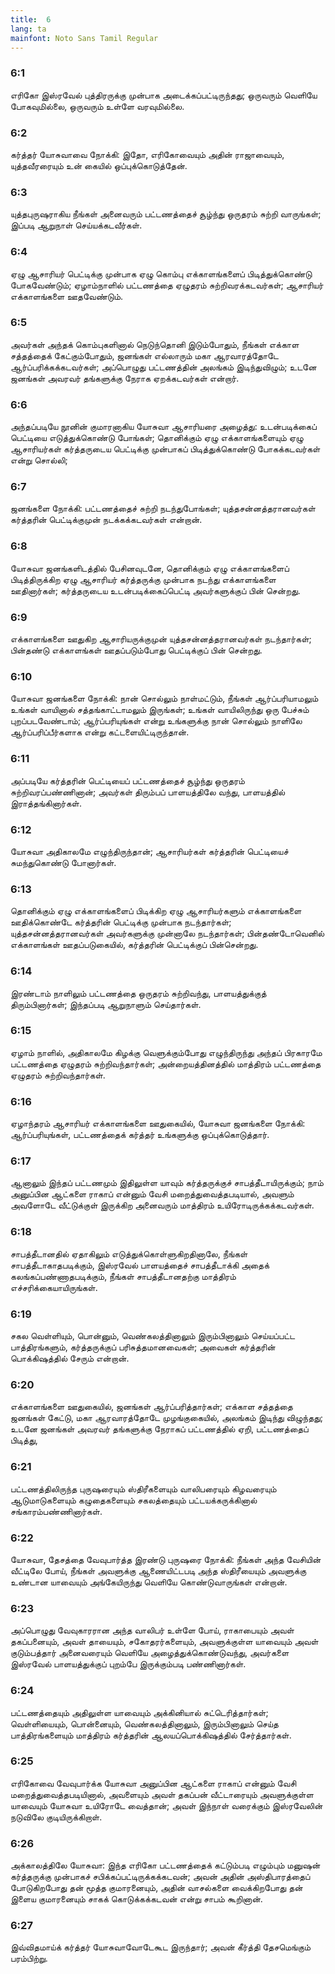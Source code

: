 ```yaml
---
title:  6
lang: ta
mainfont: Noto Sans Tamil Regular
---
```


###  6:1

எரிகோ இஸ்ரவேல் புத்திரருக்கு முன்பாக அடைக்கப்பட்டிருந்தது; ஒருவரும் வெளியே போகவுமில்லை, ஒருவரும் உள்ளே வரவுமில்லை.

###  6:2

கர்த்தர் யோசுவாவை நோக்கி: இதோ, எரிகோவையும் அதின் ராஜாவையும், யுத்தவீரரையும் உன் கையில் ஒப்புக்கொடுத்தேன்.

###  6:3

யுத்தபுருஷராகிய நீங்கள் அனைவரும் பட்டணத்தைச் சூழ்ந்து ஒருதரம் சுற்றி வாருங்கள்; இப்படி ஆறுநாள் செய்யக்கடவீர்கள்.

###  6:4

ஏழு ஆசாரியர் பெட்டிக்கு முன்பாக ஏழு கொம்பு எக்காளங்களைப் பிடித்துக்கொண்டு போகவேண்டும்; ஏழாம்நாளில் பட்டணத்தை ஏழுதரம் சுற்றிவரக்கடவர்கள்; ஆசாரியர் எக்காளங்களை ஊதவேண்டும்.

###  6:5

அவர்கள் அந்தக் கொம்புகளினால் நெடுந்தொனி இடும்போதும், நீங்கள் எக்காள சத்தத்தைக் கேட்கும்போதும், ஜனங்கள் எல்லாரும் மகா ஆரவாரத்தோடே ஆர்ப்பரிக்கக்கடவர்கள்; அப்பொழுது பட்டணத்தின் அலங்கம் இடிந்துவிழும்; உடனே ஜனங்கள் அவரவர் தங்களுக்கு நேராக ஏறக்கடவர்கள் என்றார்.

###  6:6

அந்தப்படியே நூனின் குமாரனாகிய யோசுவா ஆசாரியரை அழைத்து: உடன்படிக்கைப் பெட்டியை எடுத்துக்கொண்டு போங்கள்; தொனிக்கும் ஏழு எக்காளங்களையும் ஏழு ஆசாரியர்கள் கர்த்தருடைய பெட்டிக்கு முன்பாகப் பிடித்துக்கொண்டு போகக்கடவர்கள் என்று சொல்லி;

###  6:7

ஜனங்களை நோக்கி: பட்டணத்தைச் சுற்றி நடந்துபோங்கள்; யுத்தசன்னத்தரானவர்கள் கர்த்தரின் பெட்டிக்குமுன் நடக்கக்கடவர்கள் என்றான்.

###  6:8

யோசுவா ஜனங்களிடத்தில் பேசினவுடனே, தொனிக்கும் ஏழு எக்காளங்களைப் பிடித்திருக்கிற ஏழு ஆசாரியர் கர்த்தருக்கு முன்பாக நடந்து எக்காளங்களை ஊதினார்கள்; கர்த்தருடைய உடன்படிக்கைப்பெட்டி அவர்களுக்குப் பின் சென்றது.

###  6:9

எக்காளங்களை ஊதுகிற ஆசாரியருக்குமுன் யுத்தசன்னத்தரானவர்கள் நடந்தார்கள்; பின்தண்டு எக்காளங்கள் ஊதப்படும்போது பெட்டிக்குப் பின் சென்றது.

###  6:10

யோசுவா ஜனங்களை நோக்கி: நான் சொல்லும் நாள்மட்டும், நீங்கள் ஆர்ப்பரியாமலும் உங்கள் வாயினால் சத்தங்காட்டாமலும் இருங்கள்; உங்கள் வாயிலிருந்து ஒரு பேச்சும் புறப்படவேண்டாம்; ஆர்ப்பரியுங்கள் என்று உங்களுக்கு நான் சொல்லும் நாளிலே ஆர்ப்பரிப்பீர்களாக என்று கட்டளையிட்டிருந்தான்.

###  6:11

அப்படியே கர்த்தரின் பெட்டியைப் பட்டணத்தைச் சூழ்ந்து ஒருதரம் சுற்றிவரப்பண்ணினான்; அவர்கள் திரும்பப் பாளயத்திலே வந்து, பாளயத்தில் இராத்தங்கினார்கள்.

###  6:12

யோசுவா அதிகாலமே எழுந்திருந்தான்; ஆசாரியர்கள் கர்த்தரின் பெட்டியைச் சுமந்துகொண்டு போனார்கள்.

###  6:13

தொனிக்கும் ஏழு எக்காளங்களைப் பிடிக்கிற ஏழு ஆசாரியர்களும் எக்காளங்களை ஊதிக்கொண்டே கர்த்தரின் பெட்டிக்கு முன்பாக நடந்தார்கள்; யுத்தசன்னத்தரானவர்கள் அவர்களுக்கு முன்னாலே நடந்தார்கள்; பின்தண்டோவெனில் எக்காளங்கள் ஊதப்படுகையில், கர்த்தரின் பெட்டிக்குப் பின்சென்றது.

###  6:14

இரண்டாம் நாளிலும் பட்டணத்தை ஒருதரம் சுற்றிவந்து, பாளயத்துக்குத் திரும்பினார்கள்; இந்தப்படி ஆறுநாளும் செய்தார்கள்.

###  6:15

ஏழாம் நாளில், அதிகாலமே கிழக்கு வெளுக்கும்போது எழுந்திருந்து அந்தப் பிரகாரமே பட்டணத்தை ஏழுதரம் சுற்றிவந்தார்கள்; அன்றையத்தினத்தில் மாத்திரம் பட்டணத்தை ஏழுதரம் சுற்றிவந்தார்கள்.

###  6:16

ஏழாந்தரம் ஆசாரியர் எக்காளங்களை ஊதுகையில், யோசுவா ஜனங்களை நோக்கி: ஆர்ப்பரியுங்கள், பட்டணத்தைக் கர்த்தர் உங்களுக்கு ஒப்புக்கொடுத்தார்.

###  6:17

ஆனாலும் இந்தப் பட்டணமும் இதிலுள்ள யாவும் கர்த்தருக்குச் சாபத்தீடாயிருக்கும்; நாம் அனுப்பின ஆட்களை ராகாப் என்னும் வேசி மறைத்துவைத்தபடியால், அவளும் அவளோடே வீட்டுக்குள் இருக்கிற அனைவரும் மாத்திரம் உயிரோடிருக்கக்கடவர்கள்.

###  6:18

சாபத்தீடானதில் ஏதாகிலும் எடுத்துக்கொள்ளுகிறதினாலே, நீங்கள் சாபத்தீடாகாதபடிக்கும், இஸ்ரவேல் பாளயத்தைச் சாபத்தீடாக்கி அதைக் கலங்கப்பண்ணாதபடிக்கும், நீங்கள் சாபத்தீடானதற்கு மாத்திரம் எச்சரிக்கையாயிருங்கள்.

###  6:19

சகல வெள்ளியும், பொன்னும், வெண்கலத்தினாலும் இரும்பினாலும் செய்யப்பட்ட பாத்திரங்களும், கர்த்தருக்குப் பரிசுத்தமானவைகள்; அவைகள் கர்த்தரின் பொக்கிஷத்தில் சேரும் என்றான்.

###  6:20

எக்காளங்களை ஊதுகையில், ஜனங்கள் ஆர்ப்பரித்தார்கள்; எக்காள சத்தத்தை ஜனங்கள் கேட்டு, மகா ஆரவாரத்தோடே முழங்குகையில், அலங்கம் இடிந்து விழுந்தது; உடனே ஜனங்கள் அவரவர் தங்களுக்கு நேராகப் பட்டணத்தில் ஏறி, பட்டணத்தைப் பிடித்து,

###  6:21

பட்டணத்திலிருந்த புருஷரையும் ஸ்திரீகளையும் வாலிபரையும் கிழவரையும் ஆடுமாடுகளையும் கழுதைகளையும் சகலத்தையும் பட்டயக்கருக்கினால் சங்காரம்பண்ணினார்கள்.

###  6:22

யோசுவா, தேசத்தை வேவுபார்த்த இரண்டு புருஷரை நோக்கி: நீங்கள் அந்த வேசியின் வீட்டிலே போய், நீங்கள் அவளுக்கு ஆணையிட்டபடி அந்த ஸ்திரீயையும் அவளுக்கு உண்டான யாவையும் அங்கேயிருந்து வெளியே கொண்டுவாருங்கள் என்றான்.

###  6:23

அப்பொழுது வேவுகாரரான அந்த வாலிபர் உள்ளே போய், ராகாபையும் அவள் தகப்பனையும், அவள் தாயையும், சகோதரர்களையும், அவளுக்குள்ள யாவையும் அவள் குடும்பத்தார் அனைவரையும் வெளியே அழைத்துக்கொண்டுவந்து, அவர்களை இஸ்ரவேல் பாளயத்துக்குப் புறம்பே இருக்கும்படி பண்ணினார்கள்.

###  6:24

பட்டணத்தையும் அதிலுள்ள யாவையும் அக்கினியால் சுட்டெரித்தார்கள்; வெள்ளியையும், பொன்னையும், வெண்கலத்தினாலும், இரும்பினாலும் செய்த பாத்திரங்களையும் மாத்திரம் கர்த்தரின் ஆலயப்பொக்கிஷத்தில் சேர்த்தார்கள்.

###  6:25

எரிகோவை வேவுபார்க்க யோசுவா அனுப்பின ஆட்களை ராகாப் என்னும் வேசி மறைத்துவைத்தபடியினால், அவளையும் அவள் தகப்பன் வீட்டாரையும் அவளுக்குள்ள யாவையும் யோசுவா உயிரோடே வைத்தான்; அவள் இந்நாள் வரைக்கும் இஸ்ரவேலின் நடுவிலே குடியிருக்கிறாள்.

###  6:26

அக்காலத்திலே யோசுவா: இந்த எரிகோ பட்டணத்தைக் கட்டும்படி எழும்பும் மனுஷன் கர்த்தருக்கு முன்பாகச் சபிக்கப்பட்டிருக்கக்கடவன்; அவன் அதின் அஸ்திபாரத்தைப் போடுகிறபோது தன் மூத்த குமாரனையும், அதின் வாசல்களை வைக்கிறபோது தன் இளைய குமாரனையும் சாகக் கொடுக்கக்கடவன் என்று சாபம் கூறினான்.

###  6:27

இவ்விதமாய்க் கர்த்தர் யோசுவாவோடேகூட இருந்தார்; அவன் கீர்த்தி தேசமெங்கும் பரம்பிற்று.

